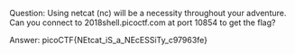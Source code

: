 Question:
Using netcat (nc) will be a necessity throughout your adventure. Can
you connect to 2018shell.picoctf.com at port 10854 to get the flag?

Answer:
picoCTF{NEtcat_iS_a_NEcESSiTy_c97963fe}
